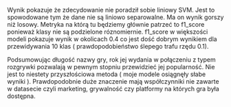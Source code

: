 Wynik pokazuje że zdecydowanie nie poradził sobie liniowy SVM. Jest to spowodowane tym że dane nie są liniowo separowalne. Ma on wynik gorszy niż losowy. Metryka na którą tu będziemy głównie patrzeć to f1_score ponieważ klasy nie są podzielone róznomiernie. f1_score w większości modeli pokazuje wynik w okolicach 0.4 co jest dość dobrym wynikiem dla przewidywania 10 klas ( prawdopodobieństwo ślepego trafu rzędu 0.1).


Podsumowując długość nazwy gry, rok jej wydania w połączeniu z typem rozgrywki pozwalają w pewnym stopniu przewidzieć jej popularność. Nie jest to niestety przyszłościowa metoda ( moje modele osiągnęły słabe wyniki ). Prawdopodobnie duże znaczenie mają współczynniki nie zawarte w datasecie czyli marketing, grywalność czy platformy na których gra była dostępna.
